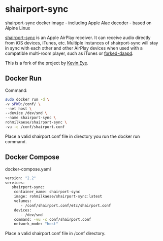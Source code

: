 # shairport-sync
shairport-sync docker image - including Apple Alac decoder - based on Alpine Linux 

[shairport-sync](https://github.com/mikebrady/shairport-sync) is an Apple AirPlay receiver. It can receive audio directly from iOS devices, iTunes, etc. Multiple instances of shairport-sync will stay in sync with each other and other AirPlay devices when used with a compatible multi-room player, such as iTunes or [forked-daapd](https://github.com/jasonmc/forked-daapd).

This is a fork of the project by [Kevin Eye](https://github.com/kevineye/docker-shairport-sync).

## Docker Run

Command:

```bash
sudo docker run -d \
-v $PWD:/conf/ \
--net host \
--device /dev/snd \
--name shairport-sync \
rohmilkaese/shairport-sync \
-vu -c /conf/shairport.conf
```
Place a valid shairport.conf file in directory you run the docker run command.

## Docker Compose

docker-compose.yaml
```bash
version: "2.2"
services:
   shairport-sync:
    container_name: shairport-sync
    image: rohmilkaese/shairport-sync:latest
    volumes:
       - /conf/shairport.conf/etc/shairport.conf
    devices:
       - /dev/snd
    command: -vu -c conf/shairport.conf
    network_mode: "host"
```
Place a valid shairport.conf file in /conf directory.
